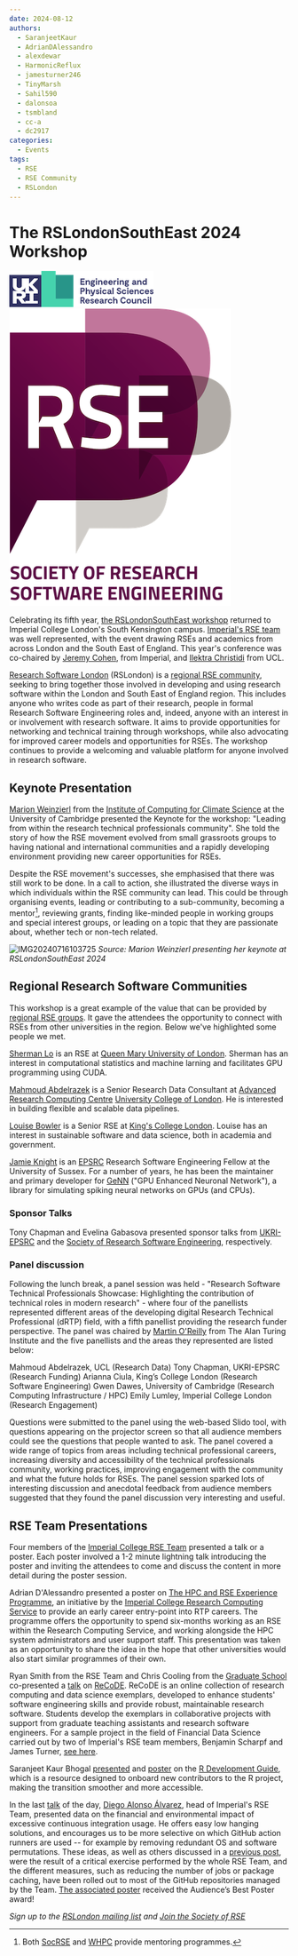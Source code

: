 ```yaml
---
date: 2024-08-12
authors:
  - SaranjeetKaur
  - AdrianDAlessandro
  - alexdewar
  - HarmonicReflux
  - jamesturner246
  - TinyMarsh
  - Sahil590
  - dalonsoa
  - tsmbland
  - cc-a
  - dc2917
categories:
  - Events
tags:
  - RSE
  - RSE Community
  - RSLondon
---
```


# The RSLondonSouthEast 2024 Workshop

![image](images/rslondonsoutheast_2024/ukri_logo.png)
![image](images/rslondonsoutheast_2024/rse_logo.png)

Celebrating its fifth year, [the RSLondonSouthEast workshop] returned to Imperial College London's South Kensington campus. [Imperial's RSE team] was well represented, with the event drawing RSEs and academics from across London and the South East of England. This year's conference was co-chaired by [Jeremy Cohen], from Imperial, and [Ilektra Christidi] from UCL.

<!-- more -->

[Research Software London] (RSLondon) is a [regional RSE community], seeking to bring together those involved in developing and using research software within the London and South East of England region. This includes anyone who writes code as part of their research, people in formal Research Software Engineering roles and, indeed, anyone with an interest in or involvement with research software. It aims to provide opportunities for networking and technical training through workshops, while also advocating for improved career models and opportunities for RSEs. The workshop continues to provide a welcoming and valuable platform for anyone involved in research software.

[the RSLondonSouthEast workshop]: https://rslondon.ac.uk/rslondonsoutheast2024
[Imperial's RSE team]: https://www.imperial.ac.uk/admin-services/ict/self-service/research-support/rcs/service-offering/research-software-engineering/about-the-team
[Jeremy Cohen]: https://profiles.imperial.ac.uk/jeremy.cohen
[Ilektra Christidi]: https://profiles.ucl.ac.uk/8151
[Research Software London]: https://rslondon.ac.uk
[regional RSE community]: https://society-rse.org/community/regional-groups/

## Keynote Presentation

[Marion Weinzierl] from the [Institute of Computing for Climate Science] at the University of Cambridge presented the Keynote for the workshop: "Leading from within the research technical professionals community". She told the story of how the RSE movement evolved from small grassroots groups to having national and international communities and a rapidly developing environment providing new career opportunities for RSEs.

Despite the RSE movement's successes, she emphasised that there was still work to be done. In a call to action, she illustrated the diverse ways in which individuals within the RSE community can lead. This could be through organising events, leading or contributing to a sub-community, becoming a mentor[^1], reviewing grants, finding like-minded people in working groups and special interest groups, or leading on a topic that they are passionate about, whether tech or non-tech related.

[^1]: Both [SocRSE] and [WHPC] provide mentoring programmes.

[Marion Weinzierl]: https://iccs.cam.ac.uk/about-marion-weinzierl
[Institute of Computing for Climate Science]: https://iccs.cam.ac.uk
[SocRSE]: https://society-rse.org/get-involved/mentoring-scheme/
[WHPC]: https://womeninhpc.org/community/mentoring

![IMG20240716103725](https://hackmd.io/_uploads/ryha0N5YA.jpg)
*Source: Marion Weinzierl presenting her keynote at RSLondonSouthEast 2024*

## Regional Research Software Communities

This workshop is a great example of the value that can be provided by [regional RSE groups](https://society-rse.org/community/regional-groups/). It gave the attendees the opportunity to connect with RSEs from other universities in the region. Below we've highlighted some people we met.

[Sherman Lo] is an RSE at [Queen Mary University of London]. Sherman has an interest in computational statistics and machine larning and facilitates GPU programming using CUDA.

[Mahmoud Abdelrazek] is a Senior Research Data Consultant at [Advanced Research Computing Centre] [University College of London]. He is interested in building flexible and scalable data pipelines.

[Louise Bowler] is a Senior RSE at [King's College London]. Louise has an interest in sustainable software and data science, both in academia and government.

[Jamie Knight] is an [EPSRC] Research Software Engineering Fellow at the University of Sussex. For a number of years, he has been the maintainer and primary developer for [GeNN] ("GPU Enhanced Neuronal Network"), a library for simulating spiking neural networks on GPUs (and CPUs).

### Sponsor Talks

Tony Chapman and Evelina Gabasova presented sponsor talks from [UKRI-EPSRC] and the [Society of Research Software Engineering], respectively.

### Panel discussion

Following the lunch break, a panel session was held - "Research Software Technical Professionals Showcase: Highlighting the contribution of technical roles in modern research" - where four of the panellists represented different areas of the developing digital Research Technical Professional (dRTP) field, with a fifth panellist providing the research funder perspective. The panel was chaired by [Martin O'Reilly] from The Alan Turing Institute and the five panellists and the areas they represented are listed below:

Mahmoud Abdelrazek, UCL (Research Data)
Tony Chapman, UKRI-EPSRC (Research Funding)
Arianna Ciula, King’s College London (Research Software Engineering)
Gwen Dawes, University of Cambridge (Research Computing Infrastructure / HPC)
Emily Lumley, Imperial College London (Research Engagement)

Questions were submitted to the panel using the web-based Slido tool, with questions appearing on the projector screen so that all audience members could see the questions that people wanted to ask. The panel covered a wide range of topics from areas including technical professional careers, increasing diversity and accessibility of the technical professionals community, working practices, improving engagement with the community and what the future holds for RSEs. The panel session sparked lots of interesting discussion and anecdotal feedback from audience members suggested that they found the panel discussion very interesting and useful.

[Sherman Lo]: https://blog.hpc.qmul.ac.uk/intro-sherman-lo.html
[Queen Mary University of London]: https://www.qmul.ac.uk/its/its-research/team-members/research-software-engineer-rse-team/
[Mahmoud Abdelrazek]: https://www.razekmh.dev
[University College of London]: https://www.ucl.ac.uk/advanced-research-computing/research-software-engineers
[Louise Bowler]: https://www.kcl.ac.uk/people/louise-bowler
[King's College London]: https://docs.er.kcl.ac.uk/research_software_engineering/
[Jamie Knight]: https://profiles.sussex.ac.uk/p415734-james-knight
[EPSRC]: https://www.ukri.org/councils/epsrc/
[GeNN]: http://genn-team.github.io
[Advanced Research Computing Centre]: https://www.ucl.ac.uk/advanced-research-computing/
[UKRI-EPSRC]: https://www.ukri.org/councils/epsrc/
[Society of Research Software Engineering]: https://society-rse.org/
[Martin O'Reilly]: https://www.turing.ac.uk/people/researchers/martin-oreilly

## RSE Team Presentations

Four members of the [Imperial College RSE Team] presented a talk or a poster. Each poster involved a 1-2 minute lightning talk introducing the poster and inviting the attendees to come and discuss the content in more detail during the poster session.

Adrian D'Alessandro presented a poster on [The HPC and RSE Experience Programme], an initiative by the [Imperial College Research Computing Service] to provide an early career entry-point into RTP careers. The programme offers the opportunity to spend six-months working as an RSE within the Research Computing Service, and working alongside the HPC system administrators and user support staff. This presentation was taken as an opportunity to share the idea in the hope that other universities would also start similar programmes of their own.

Ryan Smith from the RSE Team and Chris Cooling from the [Graduate School] co-presented a [talk] on [ReCoDE]. ReCoDE is an online collection of research computing and data science exemplars, developed to enhance students' software engineering skills and provide robust, maintainable research software. Students develop the exemplars in collaborative projects with support from graduate teaching assistants and research software engineers. For a sample project in the field of Financial Data Science carried out by two of Imperial's RSE team members, Benjamin Scharpf and James Turner, [see here].

Saranjeet Kaur Bhogal [presented] and [poster] on the [R Development Guide], which is a resource designed to onboard new contributors to the R project, making the transition smoother and more accessible.

In the last [talk][talk_diego] of the day, [Diego Alonso Álvarez], head of Imperial's RSE Team, presented data on the financial and environmental impact of excessive continuous integration usage. He offers easy low hanging solutions, and encourages us to be more selective on which GitHub action runners are used -- for example by removing redundant OS and software permutations. These ideas, as well as others discussed in a [previous post], were the result of a critical exercise performed by the whole RSE Team, and the different measures, such as reducing the number of jobs or package caching, have been rolled out to most of the GitHub repositories managed by the Team. [The associated poster] received the Audience’s Best Poster award!

*Sign up to the [RSLondon mailing  list] and [Join the Society of RSE]*

[Imperial College RSE Team]: https://www.imperial.ac.uk/admin-services/ict/self-service/research-support/rcs/service-offering/research-software-engineering/about-the-team/
[The HPC and RSE Experience Programme]: https://www.imperial.ac.uk/admin-services/ict/self-service/research-support/rcs/about/jobs/hpc_rse_experience_programme/
[Imperial College Research Computing Service]: https://www.imperial.ac.uk/admin-services/ict/self-service/research-support/rcs/
[Graduate School]: https://www.imperial.ac.uk/students/academic-support/graduate-school/professional-development/doctoral-students/research-computing-data-science/meet-the-team/
[talk]: https://zenodo.org/records/13167550
[ReCoDE]: https://imperialcollegelondon.github.io/ReCoDE-home/exemplars/
[see here]: https://imperialcollegelondon.github.io/ReCoDE-DecodingMarketSignals/
[presented]: https://rslondon.ac.uk/rslondonsoutheast2024/abstracts/#ft4
[poster]: https://zenodo.org/records/12731887
[R Development Guide]: https://contributor.r-project.org/rdevguide/
[talk_diego]: https://rslondon.ac.uk/rslondonsoutheast2024/abstracts/#ft7
[Diego Alonso Álvarez]: https://profiles.imperial.ac.uk/d.alonso-alvarez
[previous post]: https://imperialcollegelondon.github.io/RSEBlog/2024/06/26/adopting-a-more-rational-use-of-continuous-integration-with-github-actions/
[The associated poster]: https://zenodo.org/records/12754189
[RSLondon mailing  list]: https://rslondon.ac.uk/mailing-list
[Join the Society of RSE]: https://society-rse.org/join-us/

